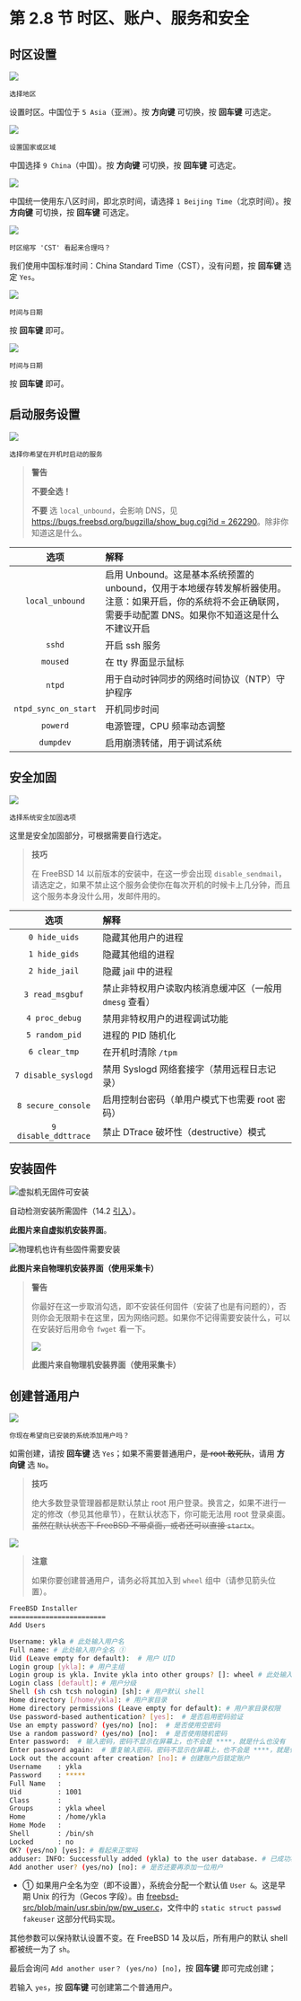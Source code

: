 # 第 2.8 节 时区、账户、服务和安全

## 时区设置

![](../.gitbook/assets/ins22.png)

`选择地区`

设置时区。中国位于 `5 Asia`（亚洲）。按 **方向键** 可切换，按 **回车键** 可选定。

![](../.gitbook/assets/ins23.png)

`设置国家或区域`

中国选择 `9 China`（中国）。按 **方向键** 可切换，按 **回车键** 可选定。

![](../.gitbook/assets/ins24.png)

中国统一使用东八区时间，即北京时间，请选择 `1 Beijing Time`（北京时间）。按 **方向键** 可切换，按 **回车键** 可选定。

![](../.gitbook/assets/ins25.png)

`时区缩写 'CST' 看起来合理吗？`

我们使用中国标准时间：China Standard Time（CST），没有问题，按 **回车键** 选定 `Yes`。

![](../.gitbook/assets/ins26.png)

`时间与日期`

按 **回车键** 即可。

![](../.gitbook/assets/ins27.png)

`时间与日期`

按 **回车键** 即可。

## 启动服务设置

![](../.gitbook/assets/ins28.png)

`选择你希望在开机时启动的服务`

>**警告**
>
>**不要全选！**
>
>**不要** 选 `local_unbound`，会影响 DNS，见 [https://bugs.freebsd.org/bugzilla/show_bug.cgi?id = 262290](https://bugs.freebsd.org/bugzilla/show_bug.cgi?id=262290)。除非你知道这是什么。


|     选项      |                                                                                  解释                                                                                   |
| :-----------: | :------------------------ |
| `local_unbound` | 启用 Unbound。这是基本系统预置的 unbound，仅用于本地缓存转发解析器使用。注意：如果开启，你的系统将不会正确联网，需要手动配置 DNS。如果你不知道这是什么不建议开启 |
|     `sshd`      |                                                                              开启 ssh 服务                                                                              |
|    `moused`     |                                                                           在 tty 界面显示鼠标                                                                           |
|     `ntpd`      |                                                              用于自动时钟同步的网络时间协议（NTP）守护程序                                                              |
|`ntpd_sync_on_start`|开机同步时间|
|    `powerd`     |                                                                                电源管理，CPU 频率动态调整                                                                                 |
|    `dumpdev`    |                                                                       启用崩溃转储，用于调试系统                                                                        |

## 安全加固

![](../.gitbook/assets/ins29.png)

`选择系统安全加固选项`

这里是安全加固部分，可根据需要自行选定。

>**技巧**
>
>在 FreeBSD 14 以前版本的安装中，在这一步会出现 `disable_sendmail`，请选定之，如果不禁止这个服务会使你在每次开机的时候卡上几分钟，而且这个服务本身没什么用，发邮件用的。

|选项 | 解释|
| :-----------: | :------------------------ |
|`0 hide_uids`|隐藏其他用户的进程|
|`1 hide_gids`|隐藏其他组的进程|
|`2 hide_jail`|隐藏 jail 中的进程|
|`3 read_msgbuf`|禁止非特权用户读取内核消息缓冲区（一般用 `dmesg` 查看）|
|`4 proc_debug`|禁用非特权用户的进程调试功能|
|`5 random_pid`|进程的 PID 随机化|
|`6 clear_tmp`|在开机时清除 `/tpm`|
|`7 disable_syslogd`|禁用 Syslogd 网络套接字（禁用远程日志记录）|
|`8 secure_console`|启用控制台密码（单用户模式下也需要 root 密码）|
|`9 disable_ddttrace`|禁止 DTrace 破坏性（destructive）模式|


## 安装固件

![虚拟机无固件可安装](../.gitbook/assets/install-14.2.png)

自动检测安装所需固件（14.2 [引入](https://cgit.freebsd.org/src/commit/?id=03c07bdc8b31)）。

**此图片来自虚拟机安装界面**。

![物理机也许有些固件需要安装](../.gitbook/assets/2-install.png)

**此图片来自物理机安装界面（使用采集卡）**


>**警告**
>
>你最好在这一步取消勾选，即不安装任何固件（安装了也是有问题的），否则你会无限期卡在这里，因为网络问题。如果你不记得需要安装什么，可以在安装好后用命令 `fwget` 看一下。
>
>![](../.gitbook/assets/1-install.png)
>
>**此图片来自物理机安装界面（使用采集卡）**

## 创建普通用户

![](../.gitbook/assets/ins30.png)

`你现在希望向已安装的系统添加用户吗？`

如需创建，请按 **回车键** 选 `Yes`；如果不需要普通用户，~~是 root 敢死队~~，请用 **方向键** 选 `No`。


>**技巧**
>
>绝大多数登录管理器都是默认禁止 root 用户登录。换言之，如果不进行一定的修改（参见其他章节），在默认状态下，你可能无法用 root 登录桌面。~~虽然在默认状态下 FreeBSD 不带桌面，或者还可以直接 `startx`~~。

![](../.gitbook/assets/ins31.png)


>**注意**
>
>如果你要创建普通用户，请务必将其加入到 `wheel` 组中（请参见箭头位置）。


```sh
FreeBSD Installer
========================
Add Users

Username: ykla # 此处输入用户名
Full name: # 此处输入用户全名 ①
Uid (Leave empty for default):  # 用户 UID
Login group [ykla]: # 用户主组
Login group is ykla. Invite ykla into other groups? []: wheel # 此处输入“wheel”，邀请用户“ykla”加入附加组“wheel”以便于使用命令 su
Login class [default]: # 用户分级
Shell (sh csh tcsh nologin) [sh]: # 用户默认 shell
Home directory [/home/ykla]: # 用户家目录
Home directory permissions (Leave empty for default): # 用户家目录权限
Use password-based authentication? [yes]:  # 是否启用密码验证
Use an empty password? (yes/no) [no]:  # 是否使用空密码
Use a random password? (yes/no) [no]:  # 是否使用随机密码
Enter password:  # 输入密码，密码不显示在屏幕上，也不会是 ****，就是什么也没有
Enter password again:  # 重复输入密码，密码不显示在屏幕上，也不会是 ****，就是什么也没有
Lock out the account after creation? [no]: # 创建账户后锁定账户
Username    : ykla
Password    : *****
Full Name   : 
Uid         : 1001
Class       : 
Groups      : ykla wheel
Home        : /home/ykla
Home Mode   : 
Shell       : /bin/sh
Locked      : no
OK? (yes/no) [yes]: # 看起来正常吗
adduser: INFO: Successfully added (ykla) to the user database. # 已成功将 ykla 添加到用户数据库
Add another user? (yes/no) [no]: # 是否还要再添加一位用户
```

- ① 如果用户全名为空（即不设置），系统会分配一个默认值 `User &`。这是早期 Unix 的行为（Gecos 字段）。由 [freebsd-src/blob/main/usr.sbin/pw/pw_user.c](https://github.com/freebsd/freebsd-src/blob/main/usr.sbin/pw/pw_user.c)，文件中的 `static struct passwd fakeuser` 这部分代码实现。

其他参数可以保持默认设置不变。在 FreeBSD 14 及以后，所有用户的默认 shell 都被统一为了 `sh`。

最后会询问 `Add another user？ (yes/no) [no]`，按 **回车键** 即可完成创建；

若输入 `yes`，按 **回车键** 可创建第二个普通用户。